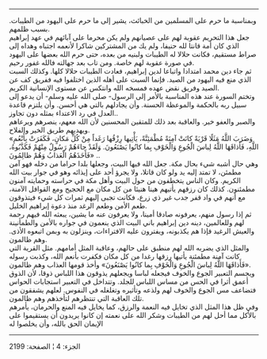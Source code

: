 ------------------------------------------------------------------------

وبمناسبة ما حرم على المسلمين من الخبائث، يشير إلى ما حرم على اليهود من
الطيبات. بسبب ظلمهم.  
جعل هذا التحريم عقوبة لهم على عصيانهم ولم يكن محرما على آبائهم في عهد
إبراهيم الذي كان أمة قانتا لله حنيفا، ولم يك من المشتركين شاكرا لأنعمه
اجتباه وهداه إلى صراط مستقيم، فكانت حلالا له الطيبات ولبنيه من بعده، حتى
حرم الله بعضها على اليهود في صورة عقوبة لهم خاصة. ومن تاب بعد جهالته
فالله غفور رحيم.  
ثم جاء دين محمد امتدادا واتباعا لدين إبراهيم، فعادت الطيبات حلالا كلها.
وكذلك السبت الذي منع فيه اليهود من الصيد. فإنما السبت على أهله الذين
اختلفوا فيه ففريق كف عن الصيد وفريق نقض عهده فمسخه الله وانتكس عن مستوى
الإنسانية الكريم.  
وتختم السورة عند هذه المناسبة بالأمر إلى الرسول- صلى الله عليه وسلم- أن
يدعو إلى سبيل ربه بالحكمة والموعظة الحسنة. وأن يجادلهم بالتي هي أحسن.
وأن يلتزم قاعدة العدل في رد الاعتداء بمثله دون تجاوز..  
والصبر والعفو خير. والعاقبة بعد ذلك للمتقين المحسنين لأن الله معهم،
ينصرهم ويرعاهم ويهديهم طريق الخير والفلاح.  
«وَضَرَبَ اللَّهُ مَثَلًا قَرْيَةً كانَتْ آمِنَةً مُطْمَئِنَّةً، يَأْتِيها رِزْقُها رَغَداً مِنْ كُلِّ مَكانٍ،
فَكَفَرَتْ بِأَنْعُمِ اللَّهِ، فَأَذاقَهَا اللَّهُ لِباسَ الْجُوعِ وَالْخَوْفِ بِما كانُوا يَصْنَعُونَ. وَلَقَدْ
جاءَهُمْ رَسُولٌ مِنْهُمْ فَكَذَّبُوهُ، فَأَخَذَهُمُ الْعَذابُ وَهُمْ ظالِمُونَ» ..  
وهي حال أشبه شيء بحال مكة. جعل الله فيها البيت، وجعلها بلدا حراما من
دخله فهو آمن مطمئن، لا تمتد إليه يد ولو كان قاتلا، ولا يجرؤ أحد على
إيذائه وهو في جوار بيت الله الكريم. وكان الناس يتخطفون من حول البيت وأهل
مكة في حراسته وحمايته آمنون مطمئنون. كذلك كان رزقهم يأتيهم هينا هنيئا من
كل مكان مع الحجيج ومع القوافل الآمنة، مع أنهم في واد قفر جدب غير ذي زرع،
فكانت تجبى إليهم ثمرات كل شيء فيتذوقون طعم الأمن وطعم الرغد منذ دعوة
إبراهيم الخليل.  
ثم إذا رسول منهم، يعرفونه صادقا أمينا، ولا يعرفون عنه ما يشين، يبعثه
الله فيهم رحمة لهم وللعالمين، دينه دين إبراهيم باني البيت الذي ينعمون في
جواره بالأمن والطمأنينة والعيش الرغيد فإذا هم يكذبونه، ويفترون عليه
الافتراءات، وينزلون به وبمن اتبعوه الأذى. وهم ظالمون.  
والمثل الذي يضربه الله لهم منطبق على حالهم، وعاقبة المثل أمامهم. مثل
القرية التي كانت آمنة مطمئنة يأتيها رزقها رغدا من كل مكان فكفرت بأنعم
الله، وكذبت رسوله «فَأَذاقَهَا اللَّهُ لِباسَ الْجُوعِ وَالْخَوْفِ بِما كانُوا يَصْنَعُونَ» وأخذ
قومها العذاب وهم ظالمون.  
ويجسم التعبير الجوع والخوف فيجعله لباسا ويجعلهم يذوقون هذا اللباس ذوقا،
لأن الذوق أعمق أثرا في الحس من مساس اللباس للجلد. وتتداخل في التعبير
استجابات الحواس فتضاعف مس الجوع والخوف لهم ولذعه وتأثيره وتغلغله في
النفوس. لعلهم يشفقون من تلك العاقبة التي تنتظرهم لتأخذهم وهم ظالمون.  
وفي ظل هذا المثل الذي تخايل فيه النعمة والرزق، كما يخايل فيه المنع
والحرمان، يأمرهم بالأكل مما أحل لهم من الطيبات وشكر الله على نعمته إن
كانوا يريدون أن يستقيموا على الإيمان الحق بالله، وأن يخلصوا له

------------------------------------------------------------------------

الجزء: 4 ¦ الصفحة: 2199

